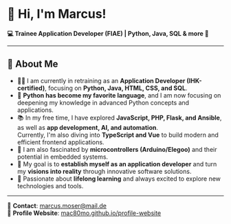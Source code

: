 # 👋 Hi, I'm Marcus!

**💻 Trainee Application Developer (FIAE) | Python, Java, SQL & more 🚀**

---

## 🌱 About Me  
- 👨‍💻 I am currently in retraining as an **Application Developer (IHK-certified)**, focusing on **Python, Java, HTML, CSS, and SQL**.  
- 🐍 **Python has become my favorite language**, and I am now focusing on deepening my knowledge in advanced Python concepts and applications.  
- 📚 In my free time, I have explored **JavaScript, PHP, Flask, and Ansible**, as well as **app development, AI, and automation**.  
  Currently, I'm also diving into **TypeScript and Vue** to build modern and efficient frontend applications.  
- 🔧 I am also fascinated by **microcontrollers (Arduino/Elegoo)** and their potential in embedded systems.  
- 🎯 My goal is to **establish myself as an application developer** and turn my **visions into reality** through innovative software solutions.  
- 🚀 Passionate about **lifelong learning** and always excited to explore new technologies and tools.  

---

📧 **Contact**: marcus.moser@mail.de  
🔗 **Profile Website**: [mac80mo.github.io/profile-website](https://mac80mo.github.io/profile-website)



